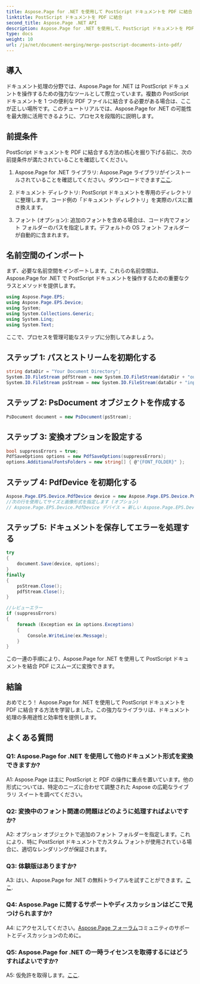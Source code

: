 ```yaml
---
title: Aspose.Page for .NET を使用して PostScript ドキュメントを PDF に結合
linktitle: PostScript ドキュメントを PDF に結合
second_title: Aspose.Page .NET API
description: Aspose.Page for .NET を使用して、PostScript ドキュメントを PDF に簡単に結合する方法を学びます。このステップバイステップのガイドを使用して、文書処理能力を強化してください。
type: docs
weight: 10
url: /ja/net/document-merging/merge-postscript-documents-into-pdf/
---
```

## 導入

ドキュメント処理の分野では、Aspose.Page for .NET は PostScript ドキュメントを操作するための強力なツールとして際立っています。複数の PostScript ドキュメントを 1 つの便利な PDF ファイルに結合する必要がある場合は、ここが正しい場所です。このチュートリアルでは、Aspose.Page for .NET の可能性を最大限に活用できるように、プロセスを段階的に説明します。

## 前提条件

PostScript ドキュメントを PDF に結合する方法の核心を掘り下げる前に、次の前提条件が満たされていることを確認してください。

1.  Aspose.Page for .NET ライブラリ: Aspose.Page ライブラリがインストールされていることを確認してください。ダウンロードできます[ここ](https://releases.aspose.com/page/net/).

2. ドキュメント ディレクトリ: PostScript ドキュメントを専用のディレクトリに整理します。コード例の「ドキュメント ディレクトリ」を実際のパスに置き換えます。

3. フォント (オプション): 追加のフォントを含める場合は、コード内でフォント フォルダーのパスを指定します。デフォルトの OS フォント フォルダーが自動的に含まれます。

## 名前空間のインポート

まず、必要な名前空間をインポートします。これらの名前空間は、Aspose.Page for .NET で PostScript ドキュメントを操作するための重要なクラスとメソッドを提供します。

```csharp
using Aspose.Page.EPS;
using Aspose.Page.EPS.Device;
using System;
using System.Collections.Generic;
using System.Linq;
using System.Text;
```

ここで、プロセスを管理可能なステップに分割してみましょう。

## ステップ 1: パスとストリームを初期化する

```csharp
string dataDir = "Your Document Directory";
System.IO.FileStream pdfStream = new System.IO.FileStream(dataDir + "outputPDF_out.pdf", System.IO.FileMode.Create, System.IO.FileAccess.Write);
System.IO.FileStream psStream = new System.IO.FileStream(dataDir + "input.ps", System.IO.FileMode.Open, System.IO.FileAccess.Read);
```

## ステップ 2: PsDocument オブジェクトを作成する

```csharp
PsDocument document = new PsDocument(psStream);
```

## ステップ 3: 変換オプションを設定する

```csharp
bool suppressErrors = true;
PdfSaveOptions options = new PdfSaveOptions(suppressErrors);
options.AdditionalFontsFolders = new string[] { @"{FONT_FOLDER}" };
```

## ステップ 4: PdfDevice を初期化する

```csharp
Aspose.Page.EPS.Device.PdfDevice device = new Aspose.Page.EPS.Device.PdfDevice(pdfStream);
//次の行を使用してサイズと画像形式を指定します (オプション)
// Aspose.Page.EPS.Device.PdfDevice デバイス = 新しい Aspose.Page.EPS.Device.PdfDevice(pdfStream, new System.Drawing.Size(595, 842));
```

## ステップ 5: ドキュメントを保存してエラーを処理する

```csharp
try
{
    document.Save(device, options);
}
finally
{
    psStream.Close();
    pdfStream.Close();
}

//レビューエラー
if (suppressErrors)
{
    foreach (Exception ex in options.Exceptions)
    {
        Console.WriteLine(ex.Message);
    }
}
```

この一連の手順により、Aspose.Page for .NET を使用して PostScript ドキュメントを結合 PDF にスムーズに変換できます。

## 結論

おめでとう！ Aspose.Page for .NET を使用して PostScript ドキュメントを PDF に結合する方法を学習しました。この強力なライブラリは、ドキュメント処理の多用途性と効率性を提供します。

## よくある質問

### Q1: Aspose.Page for .NET を使用して他のドキュメント形式を変換できますか?

A1: Aspose.Page は主に PostScript と PDF の操作に重点を置いています。他の形式については、特定のニーズに合わせて調整された Aspose の広範なライブラリ スイートを調べてください。

### Q2: 変換中のフォント関連の問題はどのように処理すればよいですか?

A2: オプション オブジェクトで追加のフォント フォルダーを指定します。これにより、特に PostScript ドキュメントでカスタム フォントが使用されている場合に、適切なレンダリングが保証されます。

### Q3: 体験版はありますか?

 A3: はい、Aspose.Page for .NET の無料トライアルを試すことができます。[ここ](https://releases.aspose.com/).

### Q4: Aspose.Page に関するサポートやディスカッションはどこで見つけられますか?

 A4: にアクセスしてください。[Aspose.Page フォーラム](https://forum.aspose.com/c/page/39)コミュニティのサポートとディスカッションのために。

### Q5: Aspose.Page for .NET の一時ライセンスを取得するにはどうすればよいですか?

 A5: 仮免許を取得します。[ここ](https://purchase.aspose.com/temporary-license/).